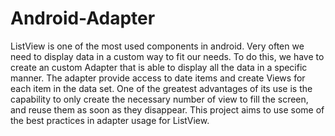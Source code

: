 Android-Adapter
===============



ListView is one of the most used components in android. Very often we need to display data in a custom way to fit our
needs. To do this, we have to create an custom Adapter that is able to display all the data in a specific manner. The 
adapter provide access to date items and create Views for each item in the data set. One of the greatest advantages of its use is the capability to only create the necessary number of view to fill the screen, and reuse them as soon 
as they disappear. This project aims to use some of the best practices in adapter usage for ListView.

